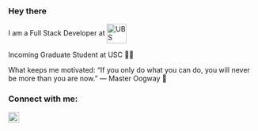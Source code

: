 ### Hey there

I am a Full Stack Developer at <img alt="UBS" style="vertical-align:middle; height:40px" src="https://www.vectorlogo.zone/logos/ubs/ubs-ar21.svg" /> <br/>

Incoming Graduate Student at USC ✌🏼

What keeps me motivated: “If you only do what you can do, you will never be more than you are now.” ― Master Oogway 🐢

### Connect with me:

[<img align="left" alt="nehalb123 | LinkedIn" width="22px" src="https://cdn.jsdelivr.net/npm/simple-icons@v3/icons/linkedin.svg" />][linkedin]


[linkedin]: https://www.linkedin.com/in/nehal-borole-90603a119/